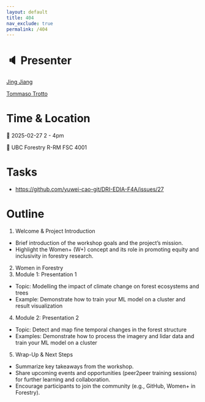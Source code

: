 ```yaml
---
layout: default
title: 404
nav_exclude: true
permalink: /404
---
```


# :speaker: Presenter

[Jing Jiang](https://jingjiangmodels.github.io/)

[Tommaso Trotto](https://github.com/ttrotto)

# Time & Location

:calendar: 2025-02-27 2 - 4pm

:round_pushpin: UBC Forestry R-RM FSC 4001

# Tasks
- https://github.com/yuwei-cao-git/DRI-EDIA-F4A/issues/27

# Outline
1. Welcome & Project Introduction
  - Brief introduction of the workshop goals and the project’s mission.
  - Highlight the Women+ (W+) concept and its role in promoting equity and inclusivity in forestry research.
2. Women in Forestry
3. Module 1: Presentation 1
- Topic: Modelling the impact of climate change on forest ecosystems and trees
- Example: Demonstrate how to train your ML model on a cluster and result visualization
4. Module 2: Presentation 2
- Topic: Detect and map fine temporal changes in the forest structure 
- Examples: Demonstrate how to process the imagery and lidar data and train your ML model on a cluster
5. Wrap-Up & Next Steps
- Summarize key takeaways from the workshop.
- Share upcoming events and opportunities (peer2peer training sessions) for further learning and collaboration.
- Encourage participants to join the community (e.g., GitHub, Women+ in Forestry).
